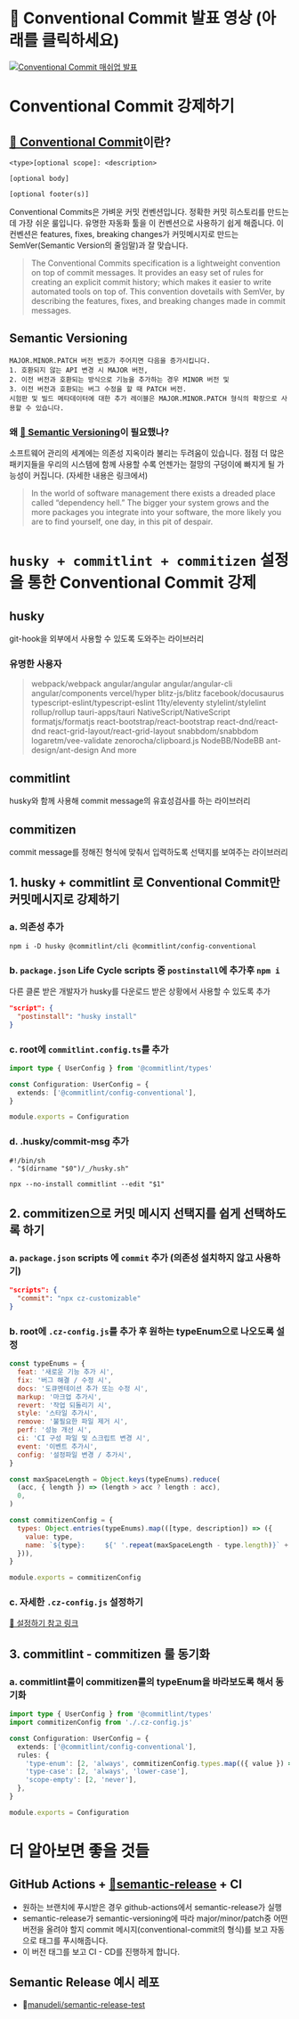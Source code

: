 # 📼 Conventional Commit 발표 영상 (아래를 클릭하세요)
[![Conventional Commit 매쉬업 발표](http://img.youtube.com/vi/l4bRepOMXs4/0.jpg)](https://youtu.be/l4bRepOMXs4)

# Conventional Commit 강제하기
## [🔗 Conventional Commit](https://www.conventionalcommits.org/en/v1.0.0/)이란?
```
<type>[optional scope]: <description>

[optional body]

[optional footer(s)]
```
Conventional Commits은 가벼운 커밋 컨벤션입니다. 정확한 커밋 히스토리를 만드는데 가장 쉬운 룰입니다. 유명한 자동화 툴을 이 컨벤션으로 사용하기 쉽게 해줍니다. 이 컨벤션은 features, fixes, breaking changes가 커밋메시지로 만드는 SemVer(Semantic Version의 줄임말)과 잘 맞습니다.

> The Conventional Commits specification is a lightweight convention on top of commit messages. It provides an easy set of rules for creating an explicit commit history; which makes it easier to write automated tools on top of. This convention dovetails with SemVer, by describing the features, fixes, and breaking changes made in commit messages.

## Semantic Versioning
```
MAJOR.MINOR.PATCH 버전 번호가 주어지면 다음을 증가시킵니다.
1. 호환되지 않는 API 변경 시 MAJOR 버전,
2. 이전 버전과 호환되는 방식으로 기능을 추가하는 경우 MINOR 버전 및
3. 이전 버전과 호환되는 버그 수정을 할 때 PATCH 버전.
시험판 및 빌드 메타데이터에 대한 추가 레이블은 MAJOR.MINOR.PATCH 형식의 확장으로 사용할 수 있습니다.
```
### 왜 [🔗 Semantic Versioning](https://semver.org/)이 필요했나?
소프트웨어 관리의 세계에는 의존성 지옥이라 불리는 두려움이 있습니다. 점점 더 많은 패키지들을 우리의 시스템에 함께 사용할 수록 언젠가는 절망의 구덩이에 빠지게 될 가능성이 커집니다. (자세한 내용은 링크에서)

>In the world of software management there exists a dreaded place called “dependency hell.” The bigger your system grows and the more packages you integrate into your software, the more likely you are to find yourself, one day, in this pit of despair.

# `husky + commitlint + commitizen` 설정을 통한 Conventional Commit 강제

## husky
git-hook을 외부에서 사용할 수 있도록 도와주는 라이브러리

### 유명한 사용자
> webpack/webpack
angular/angular
angular/angular-cli
angular/components
vercel/hyper
blitz-js/blitz
facebook/docusaurus
typescript-eslint/typescript-eslint
11ty/eleventy
stylelint/stylelint
rollup/rollup
tauri-apps/tauri
NativeScript/NativeScript
formatjs/formatjs
react-bootstrap/react-bootstrap
react-dnd/react-dnd
react-grid-layout/react-grid-layout
snabbdom/snabbdom
logaretm/vee-validate
zenorocha/clipboard.js
NodeBB/NodeBB
ant-design/ant-design
And more

## commitlint
husky와 함께 사용해 commit message의 유효성검사를 하는 라이브러리

## commitizen
commit message를 정해진 형식에 맞춰서 입력하도록 선택지를 보여주는 라이브러리

## 1. husky + commitlint 로 Conventional Commit만 커밋메시지로 강제하기

### a. 의존성 추가
```
npm i -D husky @commitlint/cli @commitlint/config-conventional
```

### b. `package.json` Life Cycle scripts 중 `postinstall`에 추가후 `npm i`
다른 클론 받은 개발자가 husky를 다운로드 받은 상황에서 사용할 수 있도록 추가
```json
"script": {
  "postinstall": "husky install"
}
```

### c. root에 `commitlint.config.ts`를 추가
```typescript
import type { UserConfig } from '@commitlint/types'

const Configuration: UserConfig = {
  extends: ['@commitlint/config-conventional'],
}

module.exports = Configuration

```

### d. .husky/commit-msg 추가
```shell
#!/bin/sh
. "$(dirname "$0")/_/husky.sh"

npx --no-install commitlint --edit "$1"
```

## 2. commitizen으로 커밋 메시지 선택지를 쉽게 선택하도록 하기

### a. `package.json` scripts 에 `commit` 추가 (의존성 설치하지 않고 사용하기)
```json
"scripts": {
  "commit": "npx cz-customizable"
}
```

### b. root에 `.cz-config.js`를 추가 후 원하는 typeEnum으로 나오도록 설정
```javascript
const typeEnums = {
  feat: '새로운 기능 추가 시',
  fix: '버그 해결 / 수정 시',
  docs: '도큐멘테이션 추가 또는 수정 시',
  markup: '마크업 추가시',
  revert: '작업 되돌리기 시',
  style: '스타일 추가시',
  remove: '불필요한 파일 제거 시',
  perf: '성능 개선 시',
  ci: 'CI 구성 파일 및 스크립트 변경 시',
  event: '이벤트 추가시',
  config: '설정파일 변경 / 추가시',
}

const maxSpaceLength = Object.keys(typeEnums).reduce(
  (acc, { length }) => (length > acc ? length : acc),
  0,
)

const commitizenConfig = {
  types: Object.entries(typeEnums).map(([type, description]) => ({
    value: type,
    name: `${type}:     ${' '.repeat(maxSpaceLength - type.length)}` + description,
  })),
}

module.exports = commitizenConfig
```

### c. 자세한 `.cz-config.js` 설정하기
[🔗 설정하기 참고 링크](https://github.com/leoforfree/cz-customizable#options)


## 3. commitlint - commitizen 룰 동기화

### a. commitlint룰이 commitizen룰의 typeEnum을 바라보도록 해서 동기화
```typescript
import type { UserConfig } from '@commitlint/types'
import commitizenConfig from './.cz-config.js'

const Configuration: UserConfig = {
  extends: ['@commitlint/config-conventional'],
  rules: {
    'type-enum': [2, 'always', commitizenConfig.types.map(({ value }) => value)],
    'type-case': [2, 'always', 'lower-case'],
    'scope-empty': [2, 'never'],
  },
}

module.exports = Configuration

```

# 더 알아보면 좋을 것들
## GitHub Actions + [🔗semantic-release](https://semantic-release.gitbook.io/semantic-release/) + CI
- 원하는 브랜치에 푸시받은 경우 github-actions에서 semantic-release가 실행
- semantic-release가 semantic-versioning에 따라 major/minor/patch중 어떤 버전을 올려야 할지 commit 메시지(conventional-commit의 형식)를 보고 자동으로 태그를 푸시해줍니다.
- 이 버전 태그를 보고 CI - CD를 진행하게 합니다.

## Semantic Release 예시 레포
- 🔗[manudeli/semantic-release-test](https://github.com/manudeli/semantic-release-test/releases)
